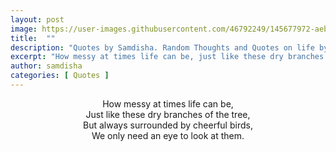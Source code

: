 ```yaml
---
layout: post
image: https://user-images.githubusercontent.com/46792249/145677972-aeb820b6-f6c2-4a41-8ec5-8b1a26d4b5c5.jpg
title:  ""
description: "Quotes by Samdisha. Random Thoughts and Quotes on life by Samdisha Khunger."
excerpt: "How messy at times life can be, just like these dry branches of the tree, but always surrounded by cheerful birds. We only need an eye to look at them"
author: samdisha
categories: [ Quotes ]
---
```


<center>
How messy at times life can be,<br>
Just like these dry branches of the tree,<br>
But always surrounded by cheerful birds,<br>
We only need an eye to look at them.
</center>
